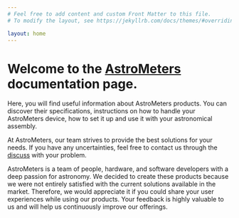 ```yaml
---
# Feel free to add content and custom Front Matter to this file.
# To modify the layout, see https://jekyllrb.com/docs/themes/#overriding-theme-defaults

layout: home
---
```


# Welcome to the [AstroMeters](https://www.astrometers.eu) documentation page.

Here, you will find useful information about AstroMeters products. You can discover their specifications, instructions on how to handle your AstroMeters device, how to set it up and use it with your astronomical assembly.

At AstroMeters, our team strives to provide the best solutions for your needs. If you have any uncertainties, feel free to contact us through the [discuss](https://github.com/orgs/AstroMeters/discussions) with your problem.

AstroMeters is a team of people, hardware, and software developers with a deep passion for astronomy. We decided to create these products because we were not entirely satisfied with the current solutions available in the market. Therefore, we would appreciate it if you could share your user experiences while using our products. Your feedback is highly valuable to us and will help us continuously improve our offerings.

